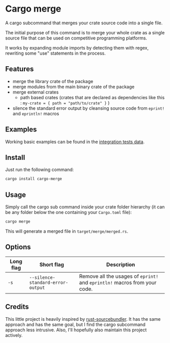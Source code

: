 # Cargo merge

A cargo subcommand that merges your crate source code into a single file.

The initial purpose of this command is to merge your whole crate as a single source file that can be used on competitive programming platforms.

It works by expanding module imports by detecting them with regex, rewriting some "use" statements in the process.

## Features
- merge the library crate of the package
- merge modules from the main binary crate of the package
- merge external crates
  - path based crates (crates that are declared as dependencies like this : `my-crate = { path = "path/to/crate" }` )
- silence the standard error output by cleansing source code from `eprint!` and `eprintln!` macros

## Examples
Working basic examples can be found in the [integration tests data](https://gitlab.com/jfaixo/cargo-merge/-/tree/main/workspace/tests_data).

## Install
Just run the following command:
```bash
cargo install cargo-merge
```

## Usage
Simply call the cargo sub command inside your crate folder hierarchy (it can be any folder below the one containing your `Cargo.toml` file):
```bash
cargo merge
```

This will generate a merged file in `target/merge/merged.rs`.

## Options

| Long flag | Short flag | Description |
|-|-|-|
| `-s` | `--silence-standard-error-output` | Remove all the usages of `eprint!` and `eprintln!` macros from your code. |

## Credits
This little project is heavily inspired by [rust-sourcebundler](https://github.com/lpenz/rust-sourcebundler).
It has the same approach and has the same goal, but I find the cargo subcommand approach less intrusive.
Also, I'll hopefully also maintain this project actively.
                                                                                                            